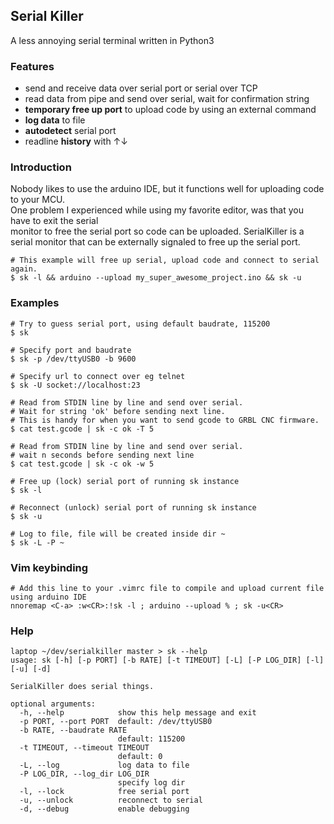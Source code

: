 ## Serial Killer

A less annoying serial terminal written in Python3

### Features
- send and receive data over serial port or serial over TCP
- read data from pipe and send over serial, wait for confirmation string
- **temporary free up port** to upload code by using an external command
- **log data** to file
- **autodetect** serial port
- readline **history** with ↑↓

### Introduction
Nobody likes to use the arduino IDE, but it functions well for uploading code to your MCU.  
One problem I experienced while using my favorite editor, was that you have to exit the serial  
monitor to free the serial port so code can be uploaded.
SerialKiller is a serial monitor that can be externally signaled to free up the serial port.
```
# This example will free up serial, upload code and connect to serial again.
$ sk -l && arduino --upload my_super_awesome_project.ino && sk -u
```

### Examples
```
# Try to guess serial port, using default baudrate, 115200
$ sk

# Specify port and baudrate
$ sk -p /dev/ttyUSB0 -b 9600

# Specify url to connect over eg telnet
$ sk -U socket://localhost:23

# Read from STDIN line by line and send over serial.
# Wait for string 'ok' before sending next line.
# This is handy for when you want to send gcode to GRBL CNC firmware.
$ cat test.gcode | sk -c ok -T 5

# Read from STDIN line by line and send over serial.
# wait n seconds before sending next line
$ cat test.gcode | sk -c ok -w 5

# Free up (lock) serial port of running sk instance
$ sk -l

# Reconnect (unlock) serial port of running sk instance
$ sk -u

# Log to file, file will be created inside dir ~
$ sk -L -P ~
```

### Vim keybinding
```
# Add this line to your .vimrc file to compile and upload current file using arduino IDE
nnoremap <C-a> :w<CR>:!sk -l ; arduino --upload % ; sk -u<CR>
```

### Help
```
laptop ~/dev/serialkiller master > sk --help
usage: sk [-h] [-p PORT] [-b RATE] [-t TIMEOUT] [-L] [-P LOG_DIR] [-l] [-u] [-d]

SerialKiller does serial things.

optional arguments:
  -h, --help            show this help message and exit
  -p PORT, --port PORT  default: /dev/ttyUSB0
  -b RATE, --baudrate RATE
                        default: 115200
  -t TIMEOUT, --timeout TIMEOUT
                        default: 0
  -L, --log             log data to file
  -P LOG_DIR, --log_dir LOG_DIR
                        specify log dir
  -l, --lock            free serial port
  -u, --unlock          reconnect to serial
  -d, --debug           enable debugging
```
